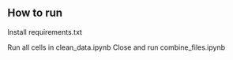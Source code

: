 How to run
-------------------------------
Install requirements.txt

Run all cells in clean_data.ipynb
Close and run combine_files.ipynb



